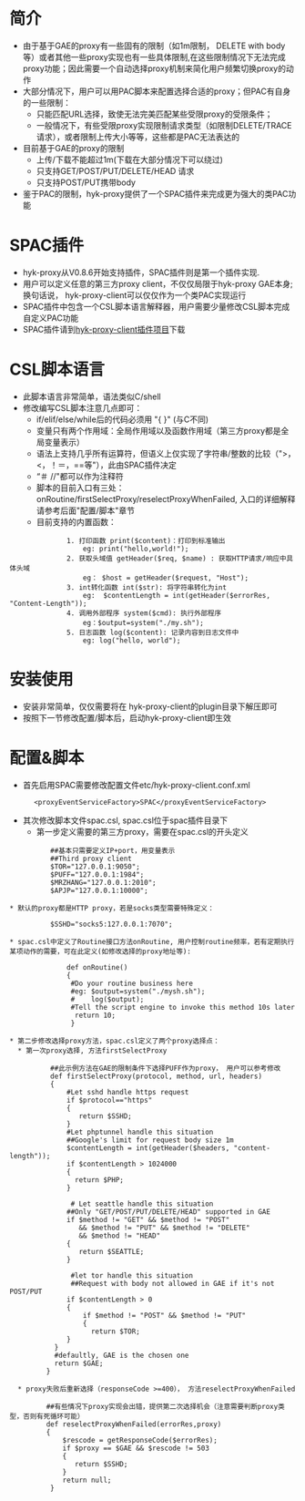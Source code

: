 # 简介 #
  * 由于基于GAE的proxy有一些固有的限制（如1m限制， DELETE with body等）或者其他一些proxy实现也有一些具体限制,在这些限制情况下无法完成proxy功能；因此需要一个自动选择proxy机制来简化用户频繁切换proxy的动作
  * 大部分情况下，用户可以用PAC脚本来配置选择合适的proxy；但PAC有自身的一些限制：
    * 只能匹配URL选择，致使无法完美匹配某些受限proxy的受限条件；
    * 一般情况下，有些受限proxy实现限制请求类型（如限制DELETE/TRACE请求），或者限制上传大小等等，这些都是PAC无法表达的
  * 目前基于GAE的proxy的限制
    * 上传/下载不能超过1m(下载在大部分情况下可以绕过)
    * 只支持GET/POST/PUT/DELETE/HEAD 请求
    * 只支持POST/PUT携带body
  * 鉴于PAC的限制，hyk-proxy提供了一个SPAC插件来完成更为强大的类PAC功能

# SPAC插件 #
  * hyk-proxy从V0.8.6开始支持插件，SPAC插件则是第一个插件实现.
  * 用户可以定义任意的第三方proxy client，不仅仅局限于hyk-proxy GAE本身;换句话说， hyk-proxy-client可以仅仅作为一个类PAC实现运行
  * SPAC插件中包含一个CSL脚本语言解释器，用户需要少量修改CSL脚本完成自定义PAC功能
  * SPAC插件请到[hyk-proxy-client插件项目](http://code.google.com/p/p4hpc/downloads/list)下载

# CSL脚本语言 #
  * 此脚本语言非常简单，语法类似C/shell
  * 修改编写CSL脚本注意几点即可：
    * if/elif/else/while后的代码必须用 "{ }" (与C不同)
    * 变量只有两个作用域：全局作用域以及函数作用域（第三方proxy都是全局变量表示）
    * 语法上支持几乎所有运算符，但语义上仅实现了字符串/整数的比较（">，<，！＝，==等"），此由SPAC插件决定
    * “＃ //"都可以作为注释符
    * 脚本的目前入口有三处：onRoutine/firstSelectProxy/reselectProxyWhenFailed, 入口的详细解释请参考后面"配置/脚本"章节
    * 目前支持的内置函数：
```
              1. 打印函数 print($content)：打印到标准输出
                  eg: print("hello,world!");
              2. 获取头域值 getHeader($req, $name) : 获取HTTP请求/响应中具体头域
                  eg： $host = getHeader($request, "Host");
              3. int转化函数 int($str): 将字符串转化为int
                  eg:  $contentLength = int(getHeader($errorRes, "Content-Length"));
              4. 调用外部程序 system($cmd): 执行外部程序
                  eg：$output=system("./my.sh");
              5. 日志函数 log($content): 记录内容到日志文件中
                  eg: log("hello, world");
```


# 安装使用 #
  * 安装非常简单，仅仅需要将在 hyk-proxy-client的plugin目录下解压即可
  * 按照下一节修改配置/脚本后，启动hyk-proxy-client即生效

# 配置&脚本 #
  * 首先启用SPAC需要修改配置文件etc/hyk-proxy-client.conf.xml
```
      <proxyEventServiceFactory>SPAC</proxyEventServiceFactory>
```
  * 其次修改脚本文件spac.csl, spac.csl位于spac插件目录下
    * 第一步定义需要的第三方proxy，需要在spac.csl的开头定义
```
          ##基本只需要定义IP+port，用变量表示
          ##Third proxy client
          $TOR="127.0.0.1:9050";
          $PUFF="127.0.0.1:1984";
          $MRZHANG="127.0.0.1:2010";
          $APJP="127.0.0.1:10000";
```
    * 默认的proxy都是HTTP proxy，若是socks类型需要特殊定义：
```
          $SSHD="socks5:127.0.0.1:7070";
```
    * spac.csl中定义了Routine接口方法onRoutine, 用户控制routine频率，若有定期执行某项动作的需要，可在此定义(如修改选择的proxy地址等):
```
              def onRoutine()
              {
               #Do your routine business here
               #eg: $output=system("./mysh.sh");
               #    log($output);
               #Tell the script engine to invoke this method 10s later
                return 10;
               }
```
    * 第二步修改选择proxy方法，spac.csl定义了两个proxy选择点：
      * 第一次proxy选择, 方法firstSelectProxy
```
          ##此示例方法在GAE的限制条件下选择PUFF作为proxy， 用户可以参考修改
          def firstSelectProxy(protocol, method, url, headers)
          {
              #Let sshd handle https request
              if $protocol=="https" 
              { 
                 return $SSHD;
              }
              #Let phptunnel handle this situation
              ##Google's limit for request body size 1m
              $contentLength = int(getHeader($headers, "content-length"));
              if $contentLength > 1024000
              {
                return $PHP;
              }
     
               # Let seattle handle this situation
              ##Only "GET/POST/PUT/DELETE/HEAD" supported in GAE
              if $method != "GET" && $method != "POST" 
                 && $method != "PUT" && $method != "DELETE"
                 && $method != "HEAD"
              {
                 return $SEATTLE;
              }
     
               #let tor handle this situation
               ##Request with body not allowed in GAE if it's not POST/PUT
              if $contentLength > 0
              {
                  if $method != "POST" && $method != "PUT"
                  {
                    return $TOR;
              }
           }
           #defaultly, GAE is the chosen one
           return $GAE;
         } 
```
      * proxy失败后重新选择（responseCode >=400）， 方法reselectProxyWhenFailed
```
         ##有些情况下proxy实现会出错，提供第二次选择机会（注意需要判断proxy类型，否则有死循环可能）
         def reselectProxyWhenFailed(errorRes,proxy)
         {
             $rescode = getResponseCode($errorRes);
             if $proxy == $GAE && $rescode != 503
             {
                return $SSHD;
             }
             return null;
          }
```